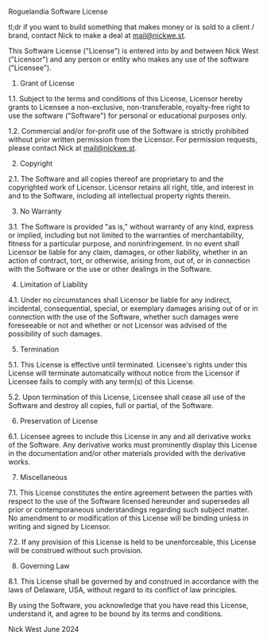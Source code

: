 Roguelandia Software License

tl;dr if you want to build something that makes money or is sold to a client / brand, contact Nick to make a deal at mail@nickwe.st.

This Software License ("License") is entered into by and between Nick West ("Licensor") and any person or entity who makes any use of the software ("Licensee").

1. Grant of License

1.1. Subject to the terms and conditions of this License, Licensor hereby grants to Licensee a non-exclusive, non-transferable, royalty-free right to use the software ("Software") for personal or educational purposes only.

1.2. Commercial and/or for-profit use of the Software is strictly prohibited without prior written permission from the Licensor. For permission requests, please contact Nick at mail@nickwe.st.

2. Copyright

2.1. The Software and all copies thereof are proprietary to and the copyrighted work of Licensor. Licensor retains all right, title, and interest in and to the Software, including all intellectual property rights therein.

3. No Warranty

3.1. The Software is provided "as is," without warranty of any kind, express or implied, including but not limited to the warranties of merchantability, fitness for a particular purpose, and noninfringement. In no event shall Licensor be liable for any claim, damages, or other liability, whether in an action of contract, tort, or otherwise, arising from, out of, or in connection with the Software or the use or other dealings in the Software.

4. Limitation of Liability

4.1. Under no circumstances shall Licensor be liable for any indirect, incidental, consequential, special, or exemplary damages arising out of or in connection with the use of the Software, whether such damages were foreseeable or not and whether or not Licensor was advised of the possibility of such damages.

5. Termination

5.1. This License is effective until terminated. Licensee's rights under this License will terminate automatically without notice from the Licensor if Licensee fails to comply with any term(s) of this License.

5.2. Upon termination of this License, Licensee shall cease all use of the Software and destroy all copies, full or partial, of the Software.

6. Preservation of License

6.1. Licensee agrees to include this License in any and all derivative works of the Software. Any derivative works must prominently display this License in the documentation and/or other materials provided with the derivative works.

7. Miscellaneous

7.1. This License constitutes the entire agreement between the parties with respect to the use of the Software licensed hereunder and supersedes all prior or contemporaneous understandings regarding such subject matter. No amendment to or modification of this License will be binding unless in writing and signed by Licensor.

7.2. If any provision of this License is held to be unenforceable, this License will be construed without such provision.

8. Governing Law

8.1. This License shall be governed by and construed in accordance with the laws of Delaware, USA, without regard to its conflict of law principles.

By using the Software, you acknowledge that you have read this License, understand it, and agree to be bound by its terms and conditions.

Nick West
June 2024
